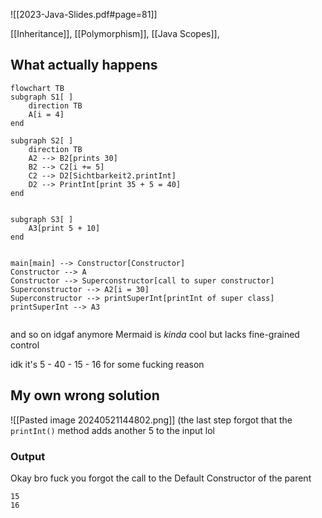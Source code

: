 ![[2023-Java-Slides.pdf#page=81]]

[[Inheritance]], [[Polymorphism]], [[Java Scopes]], 



## What actually happens
```mermaid
flowchart TB
subgraph S1[ ]
	direction TB
	A[i = 4]
end

subgraph S2[ ]
	direction TB
	A2 --> B2[prints 30]
	B2 --> C2[i += 5]
	C2 --> D2[Sichtbarkeit2.printInt]
	D2 --> PrintInt[print 35 + 5 = 40]
end


subgraph S3[ ]
	A3[print 5 + 10]
end


main[main] --> Constructor[Constructor]
Constructor --> A
Constructor --> Superconstructor[call to super constructor]
Superconstructor --> A2[i = 30]
Superconstructor --> printSuperInt[printInt of super class]
printSuperInt --> A3


```

and so on idgaf anymore
Mermaid is _kinda_ cool but lacks fine-grained control

idk it's 5 - 40 - 15 - 16 for some fucking reason

## My own wrong solution
![[Pasted image 20240521144802.png]]
(the last step forgot that the `printInt()` method adds another 5 to the input lol
### Output
Okay bro fuck you forgot the call to the Default Constructor of the parent
```
15
16
```